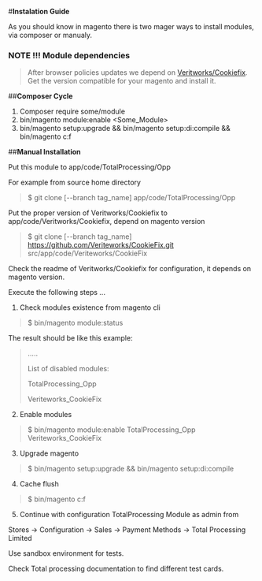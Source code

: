 #**Instalation Guide**

As you should know in magento there is two mager ways to install modules,
via composer or manualy. 

### NOTE !!! Module dependencies
>After browser policies updates we depend on 
  [Veritworks/Cookiefix](https://github.com/Veriteworks/CookieFix). 
> Get the version compatible for your magento and install it.  

##**Composer Cycle** 
1. Composer require some/module
2. bin/magento module:enable <Some_Module>
3. bin/magento setup:upgrade && bin/magento setup:di:compile && bin/magento c:f 

##**Manual Installation**

Put this module to app/code/TotalProcessing/Opp

For example from source home directory 
>   $ git clone [--branch tag_name] <CrrrentModuleRepository> app/code/TotalProcessing/Opp
   
Put the proper version of Veritworks/Cookiefix to app/code/Veritworks/Cookiefix, depend on magento version
>   $ git clone [--branch tag_name] https://github.com/Veriteworks/CookieFix.git src/app/code/Veriteworks/CookieFix

Check the readme of Veritworks/Cookiefix for configuration, it depends on magento version.

Execute the following steps ...
 
1. Check modules existence from magento cli
>$ bin/magento module:status

The result should be like this example: 

> .....
> 
> List of disabled modules:
> 
> TotalProcessing_Opp
> 
> Veriteworks_CookieFix

2. Enable modules
>$  bin/magento module:enable TotalProcessing_Opp Veriteworks_CookieFix

3. Upgrade magento 
>$  bin/magento setup:upgrade && bin/magento setup:di:compile
  
4. Cache flush 
>$  bin/magento c:f


5. Continue with configuration TotalProcessing Module as admin from 

Stores -> Configuration -> Sales -> Payment Methods -> Total Processing Limited 

Use sandbox environment for tests.

Check Total processing documentation to find different test cards.
